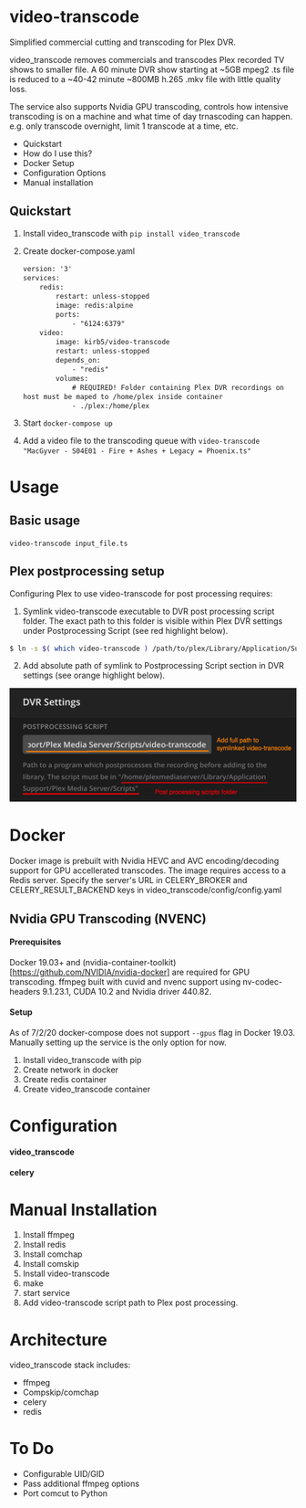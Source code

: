# video-transcode

Simplified commercial cutting and transcoding for Plex DVR. 

video_transcode removes commercials and transcodes Plex recorded TV shows to smaller file. A 60 minute DVR show starting at ~5GB mpeg2 .ts file is reduced to a ~40-42 minute ~800MB h.265 .mkv file with little quality loss.

The service also supports Nvidia GPU transcoding, controls how intensive transcoding is on a machine and what time of day trnascoding can happen. e.g. only transcode overnight, limit 1 transcode at a time, etc.
 

- Quickstart
- How do I use this?
- Docker Setup
- Configuration Options
- Manual installation


## Quickstart

1. Install video_transcode with `pip install video_transcode`
2. Create docker-compose.yaml

    ```docker
    version: '3'
    services:
        redis:
            restart: unless-stopped
            image: redis:alpine
            ports:
                - "6124:6379"
        video:
            image: kirb5/video-transcode
            restart: unless-stopped
            depends_on:
                - "redis"
            volumes: 
                # REQUIRED! Folder containing Plex DVR recordings on host must be maped to /home/plex inside container
                - ./plex:/home/plex

    ```

3. Start `docker-compose up`
4. Add a video file to the transcoding queue with `video-transcode "MacGyver - S04E01 - Fire + Ashes + Legacy = Phoenix.ts"`


# Usage
## Basic usage
`video-transcode input_file.ts`

## Plex postprocessing setup 
Configuring Plex to use video-transcode for post processing requires:
1. Symlink video-transcode executable to DVR post processing script folder. The exact path to this folder is visible within Plex DVR settings under Postprocessing Script (see red highlight below). 
```bash
$ ln -s $( which video-transcode ) /path/to/plex/Library/Application/Support/Plex\ Media\ Server/Scripts/video-transcode
```
2. Add absolute path of symlink to Postprocessing Script section in DVR settings (see orange highlight below).

![](docs/static/dvr-setting.png)


# Docker
Docker image is prebuilt with Nvidia HEVC and AVC encoding/decoding support for GPU accellerated transcodes. The image requires access to a Redis server. Specify the server's URL in CELERY_BROKER and CELERY_RESULT_BACKEND keys in video_transcode/config/config.yaml

## Nvidia GPU Transcoding (NVENC)
#### Prerequisites
Docker 19.03+ and (nvidia-container-toolkit)[https://github.com/NVIDIA/nvidia-docker] are required for GPU transcoding. ffmpeg built with cuvid and nvenc support using nv-codec-headers 9.1.23.1, CUDA 10.2 and Nvidia driver 440.82.

#### Setup
As of 7/2/20 docker-compose does not support `--gpus` flag in Docker 19.03. Manually setting up the service is the only option for now.
1. Install video_transcode with pip
2. Create network in docker
3. Create redis container
4. Create video_transcode container


# Configuration
#### video_transcode

#### celery


# Manual Installation
1. Install ffmpeg
2. Install redis 
3. Install comchap
4. Install comskip
3. Install video-transcode
4. make
5. start service
6. Add video-transcode script path to Plex post processing.


# Architecture
video_transcode stack includes:
- ffmpeg
- Compskip/comchap
- celery
- redis


# To Do
- Configurable UID/GID
- Pass additional ffmpeg options
- Port comcut to Python

